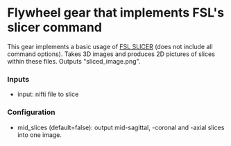 # Flywheel gear that implements FSL's slicer command

This gear implements a basic usage of [FSL SLICER](https://fsl.fmrib.ox.ac.uk/fsl/fslwiki/Miscvis) (does not include all command options). Takes 3D images and produces 2D pictures of slices within these files. Outputs "sliced_image.png".

### Inputs

* input: nifti file to slice

### Configuration

* mid_slices (default=false): output mid-sagittal, -coronal and -axial slices into one image.